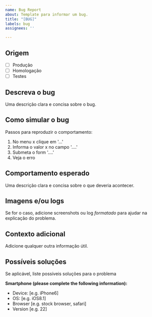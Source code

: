 ```yaml
---
name: Bug Report
about: Template para informar um bug.
title: "[BUG]"
labels: bug
assignees: ''

---
```


## Origem

- [ ] Produção
- [ ] Homologação
- [ ] Testes

## Descreva o bug

Uma descrição clara e concisa sobre o bug.

## Como simular o bug

Passos para reproduzir o comportamento:
1. No menu x clique em '...'
2. Informa o valor x no campo '....'
3. Submeta o form '....'
4. Veja o erro

## Comportamento esperado

Uma descrição clara e concisa sobre o que deveria acontecer.

## Imagens e/ou logs
Se for o caso, adicione screenshots ou log *formatado* para ajudar na explicação do problema.

## Contexto adicional

Adicione qualquer outra informação útil.

## Possíveis soluções

Se aplicável, liste possíveis soluções para o problema

**Smartphone (please complete the following information):**
 - Device: [e.g. iPhone6]
 - OS: [e.g. iOS8.1]
 - Browser [e.g. stock browser, safari]
 - Version [e.g. 22]
